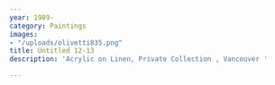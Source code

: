 ```yaml
---
year: 1989-
category: Paintings
images:
- "/uploads/olivetti835.png"
title: Untitled 12-13
description: 'Acrylic on Linen, Private Collection , Vancouver '

---
```

